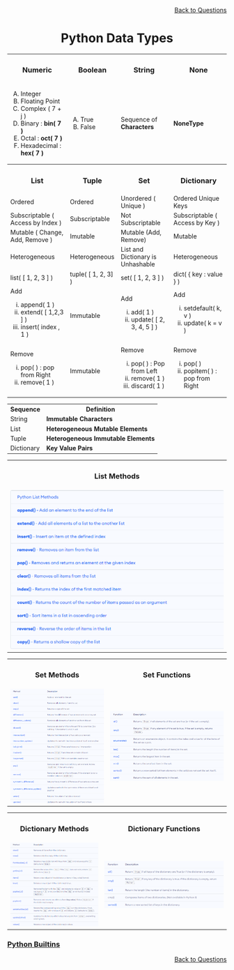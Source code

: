 <p align='right'><a align="right" href="https://github.com/KIRANKUMAR7296/Library/blob/main/Interview.md">Back to Questions</a></p>

<h1 align="center">Python Data Types</h1>

<table align="center">
  <tr>
    <th><h3>Numeric</h3></th>
    <th><h3>Boolean</h3></th>
    <th><h3>String</h3></th>
    <th><h3>None</h3></th>
  </tr>
  <tr>
    <td>
      <ol type="A">
        <li>Integer</li>
        <li>Floating Point</li>
        <li>Complex ( 7 + j )</li>
        <li>Binary : <strong>bin( 7 )</strong></li>
        <li>Octal : <strong>oct( 7 )</strong></li>
        <li>Hexadecimal : <strong>hex( 7 )</strong></li>
      </ol>
    </td>
    <td>
      <ol type="A">
        <li>True</li>
        <li>False</li>
      </ol>
    </td>
    <td>Sequence of <strong>Characters</strong></td>
    <td>
      <strong>NoneType</strong>      
    </td>
  </tr>
<!-- </table>

<table align="center"> -->
  <tr>
    <th><h3>List</h3></th>
    <th><h3>Tuple</h3></th>
    <th><h3>Set</h3></th>
    <th><h3>Dictionary</h3></th>
  </tr>
  <tr>
    <td>Ordered</td>
    <td>Ordered</td>
    <td>Unordered ( Unique )</td>
    <td>Ordered Unique Keys</td>
  </tr>
  <tr>
    <td>Subscriptable ( Access by Index )</td>
    <td>Subscriptable</td>
    <td>Not Subscriptable</td>
    <td>Subscriptable ( Access by Key )</td>
  </tr>
  <tr>
    <td>Mutable ( Change, Add, Remove )</td>
    <td>Imutable</td>
    <td>Mutable (Add, Remove)</td>
    <td>Mutable</td>
  </tr>
  <tr>
    <td>Heterogeneous</td>
    <td>Heterogeneous</td>
    <td>List and Dictionary is Unhashable</td>
    <td>Heterogeneous</td>
  </tr>
  <tr>
    <td>list( [ 1, 2, 3 ] )</td>
    <td>tuple( [ 1, 2, 3] )</td>
    <td>set( [ 1, 2, 3 ] )</td>
    <td>dict( { key : value } )</td>
  </tr>
  <tr>
    <td>Add 
      <ol type="i">
        <li>append( 1 )</li>
        <li>extend( [ 1,2,3 ] )</li>
        <li>insert( index , 1 )</li>
      </ol>
     </td>
    <td>Immutable</td>
    <td>Add  
      <ol type="i">
        <li>add( 1 )</li>
        <li>update( [ 2, 3, 4, 5 ] )</li>
      </ol>
     </td>
    <td>Add  
      <ol type="i">
        <li>setdefault( k, v )</li>
        <li>update( k = v )</li>
      </ol>
     </td>
  </tr>
  <tr>
    <td>Remove 
      <ol type="i">
        <li>pop( ) : pop from Right</li>
        <li>remove( 1 )</li>
      </ol>
     </td>
    <td>Immutable</td>
    <td>Remove  
      <ol type="i">
        <li>pop( ) : Pop from Left</li>
        <li>remove( 1 )</li>
        <li>discard( 1 )</li>
      </ol>
     </td>
    <td>Remove  
      <ol type="i">
        <li>pop( )</li>
        <li>popitem( ) : pop from Right</li>
      </ol>
     </td>
  </tr>
</table>

<table align="center">
  <tr>
    <th>Sequence</th>
    <th>Definition</th>
  </tr>
  <tr>
    <td>String</td>
    <td><strong>Immutable Characters</strong></td>
  </tr>
  <tr>
    <td>List</td>
    <td><strong>Heterogeneous Mutable Elements</strong></td>
  </tr>
  <tr>
    <td>Tuple</td>
    <td><strong>Heterogeneous Immutable Elements</strong></td>
  </tr>
  <tr>
    <td>Dictionary</td>
    <td><strong>Key Value Pairs</strong></td>
  </tr>
</table>


<table align="center">
  <tr>
    <th><h3>List Methods</h3></th>         
  </tr>
  <tr>
    <td><img src="Image/ListMethods.png" alt="List Methods"></td>   
  </tr>
</table>

<table align="center">
  <tr>
    <th><h3>Set Methods</h3></th>
    <th><h3>Set Functions</h3></th>           
  </tr>
  <tr>
    <td><img src="Image/SetMethods.png" alt="Set Methods"></td>   
    <td><img src="Image/SetFunctions.png" alt="Set Functions"></td>    
  </tr>
</table>

<table align="center">
  <tr>
    <th><h3>Dictionary Methods</h3></th>
    <th><h3>Dictionary Functions</h3></th>           
  </tr>
  <tr>
    <td><img src="Image/DictionaryMethods.png" alt="Dictionary Methods"></td>   
    <td><img src="Image/DictionaryFunctions.png" alt="Dictionary Functions"></td>    
  </tr>
</table>

### [Python Builtins](https://www.programiz.com/python-programming/methods/built-in)

<p align='right'><a align="right" href="https://github.com/KIRANKUMAR7296/Library/blob/main/Interview.md">Back to Questions</a></p>
